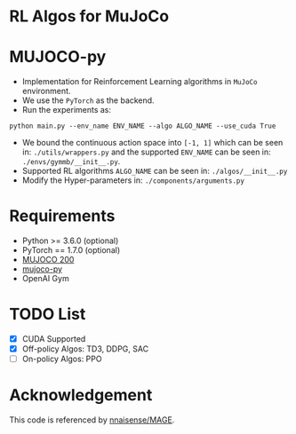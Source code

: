RL Algos for MuJoCo
============================

# MUJOCO-py
* Implementation for Reinforcement Learning algorithms in `MuJoCo` environment.
* We use the `PyTorch` as the backend.
* Run the experiments as:

`python main.py --env_name ENV_NAME --algo ALGO_NAME --use_cuda True`

* We bound the continuous action space into `[-1, 1]` which can be seen in: `./utils/wrappers.py` and the supported `ENV_NAME` can be seen in: `./envs/gymmb/__init__.py`.
* Supported RL algorithms `ALGO_NAME` can be seen in: `./algos/__init__.py`
* Modify the Hyper-parameters in: `./components/arguments.py`

# Requirements
* Python >= 3.6.0 (optional)
* PyTorch == 1.7.0 (optional)
* [MUJOCO 200](https://roboti.us/)
* [mujoco-py](https://github.com/openai/mujoco-py)
* OpenAI Gym

# TODO List
- [x] CUDA Supported
- [x] Off-policy Algos: TD3, DDPG, SAC
- [ ] On-policy Algos: PPO

# Acknowledgement
This code is referenced by [nnaisense/MAGE](https://github.com/nnaisense/MAGE).
